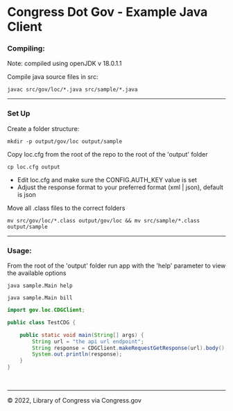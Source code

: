 # Congress Dot Gov - Example Java Client

### Compiling:
Note: compiled using openJDK v 18.0.1.1

Compile java source files in src:

```shell
javac src/gov/loc/*.java src/sample/*.java
```

---
### Set Up

Create a folder structure:

```shell
mkdir -p output/gov/loc output/sample
```

Copy loc.cfg from the root of the repo to the root of the 'output' folder

```shell
cp loc.cfg output
```

- Edit loc.cfg and make sure the CONFIG.AUTH_KEY value is set
- Adjust the response format to your preferred format (xml | json), default is json

Move all .class files to the correct folders
```shell
mv src/gov/loc/*.class output/gov/loc && mv src/sample/*.class output/sample
```

---
### Usage:
From the root of the 'output' folder run app with the 'help' parameter to view the available options

```shell
java sample.Main help

java sample.Main bill
```

```java
import gov.loc.CDGClient;

public class TestCDG {

    public static void main(String[] args) {
        String url = "the api url endpoint";
        String response = CDGClient.makeRequestGetResponse(url).body();
        System.out.println(response);
    }
}
```

<p>&nbsp;</p>

---
© 2022, Library of Congress via Congress.gov
